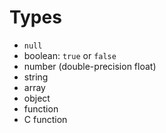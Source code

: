 # Types

- `null`
- boolean: `true` or `false`
- number (double-precision float)
- string
- array
- object
- function
- C function

